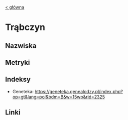 [< główna](../README.md)
# Trąbczyn
## Nazwiska

## Metryki

## Indeksy
+ Geneteka: https://geneteka.genealodzy.pl/index.php?op=gt&lang=pol&bdm=B&w=15wp&rid=2325

## Linki